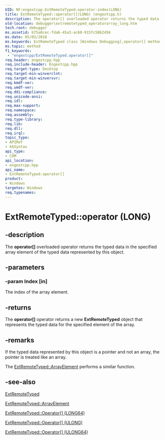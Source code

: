 ```yaml
---
UID: NF:engextcpp.ExtRemoteTyped.operator-index(LONG)
title: ExtRemoteTyped::operator[](LONG) (engextcpp.h)
description: The operator[] overloaded operator returns the typed data in the specified array element of the typed data represented by this object.
old-location: debugger\extremotetyped_operatorarray_long.htm
tech.root: debugger
ms.assetid: b75a0cec-fda6-45a3-ac60-915fc5862456
ms.date: 05/03/2018
ms.keywords: ExtRemoteTyped class [Windows Debugging],operator[] method, ExtRemoteTyped.operator[], ExtRemoteTyped.operator[](LONG), ExtRemoteTyped::Operator[], ExtRemoteTyped::operator[], ExtRemoteTyped::operator[](LONG), debugger.extremotetyped_operatorarray_long, operator[], operator[] method [Windows Debugging], operator[] method [Windows Debugging],ExtRemoteTyped class
ms.topic: method
f1_keywords:
 - "engextcpp/ExtRemoteTyped.operator[]"
req.header: engextcpp.hpp
req.include-header: Engextcpp.hpp
req.target-type: Desktop
req.target-min-winverclnt: 
req.target-min-winversvr: 
req.kmdf-ver: 
req.umdf-ver: 
req.ddi-compliance: 
req.unicode-ansi: 
req.idl: 
req.max-support: 
req.namespace: 
req.assembly: 
req.type-library: 
req.lib: 
req.dll: 
req.irql: 
topic_type:
- APIRef
- kbSyntax
api_type:
- COM
api_location:
- engextcpp.hpp
api_name:
- ExtRemoteTyped.operator[]
product:
- Windows
targetos: Windows
req.typenames: 
---
```


# ExtRemoteTyped::operator (LONG)


## -description


The <b>operator[]</b> overloaded operator returns the typed data in the specified array element of the typed data represented by this object.


## -parameters




### -param Index [in]

The index of the array element.


## -returns



The <b>operator[]</b> operator returns a new <b>ExtRemoteTyped</b> object that represents the typed data for the specified element of the array.




## -remarks



If the typed data represented by this object is a pointer and not an array, the pointer is treated like an array.

The <a href="https://docs.microsoft.com/windows-hardware/drivers/ddi/content/engextcpp/nf-engextcpp-extremotetyped-arrayelement">ExtRemoteTyped::ArrayElement</a> performs a similar function.




## -see-also

<a href="https://docs.microsoft.com/windows-hardware/drivers/ddi/content/engextcpp/nl-engextcpp-extremotetyped">ExtRemoteTyped</a>


<a href="https://docs.microsoft.com/windows-hardware/drivers/ddi/content/engextcpp/nf-engextcpp-extremotetyped-arrayelement">ExtRemoteTyped::ArrayElement</a> 

<a href="https://docs.microsoft.com/windows-hardware/drivers/ddi/content/engextcpp/nf-engextcpp-extremotetyped-operator-index(long64)">ExtRemoteTyped::Operator[] (LONG64)</a>

<a href="https://docs.microsoft.com/windows-hardware/drivers/ddi/content/engextcpp/nf-engextcpp-extremotetyped-operator-index(ulong)">ExtRemoteTyped::Operator[] (ULONG)</a>


<a href="https://docs.microsoft.com/en-us/windows-hardware/drivers/ddi/content/engextcpp/nf-engextcpp-extremotetyped-operator-index(ulong64)">ExtRemoteTyped::Operator[] (ULONG64)</a>
 

 

